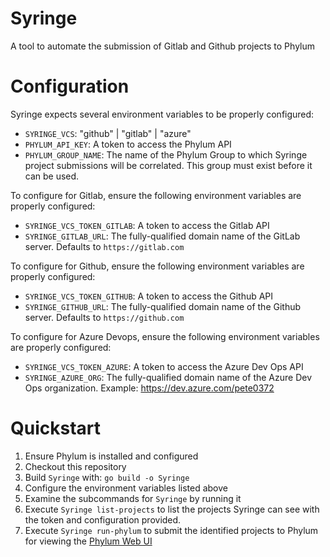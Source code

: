 # Syringe

A tool to automate the submission of Gitlab and Github projects to Phylum

# Configuration

Syringe expects several environment variables to be properly configured:
* `SYRINGE_VCS`: "github" | "gitlab" | "azure"
* `PHYLUM_API_KEY`: A token to access the Phylum API
* `PHYLUM_GROUP_NAME`: The name of the Phylum Group to which Syringe project submissions will be correlated. This group must exist before it can be used.

To configure for Gitlab, ensure the following environment variables are properly configured:
* `SYRINGE_VCS_TOKEN_GITLAB`: A token to access the Gitlab API
* `SYRINGE_GITLAB_URL`: The fully-qualified domain name of the GitLab server. Defaults to `https://gitlab.com`
 
To configure for Github, ensure the following environment variables are properly configured:
* `SYRINGE_VCS_TOKEN_GITHUB`: A token to access the Github API
* `SYRINGE_GITHUB_URL`: The fully-qualified domain name of the Github server. Defaults to `https://github.com`

To configure for Azure Devops, ensure the following environment variables are properly configured:
* `SYRINGE_VCS_TOKEN_AZURE`: A token to access the Azure Dev Ops API
* `SYRINGE_AZURE_ORG`: The fully-qualified domain name of the Azure Dev Ops organization. Example: https://dev.azure.com/pete0372

# Quickstart

1. Ensure Phylum is installed and configured
2. Checkout this repository
3. Build `Syringe` with: `go build -o Syringe`
4. Configure the environment variables listed above
5. Examine the subcommands for `Syringe` by running it
6. Execute `Syringe list-projects` to list the projects Syringe can see with the token and configuration provided.
7. Execute `Syringe run-phylum` to submit the identified projects to Phylum for viewing the [Phylum Web UI](https://app.phylum.io)
